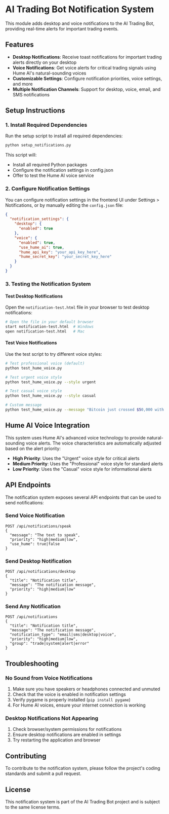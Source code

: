 # AI Trading Bot Notification System

This module adds desktop and voice notifications to the AI Trading Bot, providing real-time alerts for important trading events.

## Features

- **Desktop Notifications**: Receive toast notifications for important trading alerts directly on your desktop
- **Voice Notifications**: Get voice alerts for critical trading signals using Hume AI's natural-sounding voices
- **Customizable Settings**: Configure notification priorities, voice settings, and more
- **Multiple Notification Channels**: Support for desktop, voice, email, and SMS notifications

## Setup Instructions

### 1. Install Required Dependencies

Run the setup script to install all required dependencies:

```bash
python setup_notifications.py
```

This script will:
- Install all required Python packages
- Configure the notification settings in config.json
- Offer to test the Hume AI voice service

### 2. Configure Notification Settings

You can configure notification settings in the frontend UI under Settings > Notifications, or by manually editing the `config.json` file:

```json
{
  "notification_settings": {
    "desktop": {
      "enabled": true
    },
    "voice": {
      "enabled": true,
      "use_hume_ai": true,
      "hume_api_key": "your_api_key_here",
      "hume_secret_key": "your_secret_key_here"
    }
  }
}
```

### 3. Testing the Notification System

#### Test Desktop Notifications

Open the `notification-test.html` file in your browser to test desktop notifications:

```bash
# Open the file in your default browser
start notification-test.html  # Windows
open notification-test.html   # Mac
```

#### Test Voice Notifications

Use the test script to try different voice styles:

```bash
# Test professional voice (default)
python test_hume_voice.py

# Test urgent voice style
python test_hume_voice.py --style urgent

# Test casual voice style
python test_hume_voice.py --style casual

# Custom message
python test_hume_voice.py --message "Bitcoin just crossed $50,000 with strong bullish momentum"
```

## Hume AI Voice Integration

This system uses Hume AI's advanced voice technology to provide natural-sounding voice alerts. The voice characteristics are automatically adjusted based on the alert priority:

- **High Priority**: Uses the "Urgent" voice style for critical alerts
- **Medium Priority**: Uses the "Professional" voice style for standard alerts
- **Low Priority**: Uses the "Casual" voice style for informational alerts

## API Endpoints

The notification system exposes several API endpoints that can be used to send notifications:

### Send Voice Notification

```
POST /api/notifications/speak
{
  "message": "The text to speak",
  "priority": "high|medium|low",
  "use_hume": true|false
}
```

### Send Desktop Notification

```
POST /api/notifications/desktop
{
  "title": "Notification title",
  "message": "The notification message",
  "priority": "high|medium|low"
}
```

### Send Any Notification

```
POST /api/notifications
{
  "title": "Notification title",
  "message": "The notification message",
  "notification_type": "email|sms|desktop|voice",
  "priority": "high|medium|low",
  "group": "trade|system|alert|error"
}
```

## Troubleshooting

### No Sound from Voice Notifications

1. Make sure you have speakers or headphones connected and unmuted
2. Check that the voice is enabled in notification settings
3. Verify pygame is properly installed (`pip install pygame`)
4. For Hume AI voices, ensure your internet connection is working

### Desktop Notifications Not Appearing

1. Check browser/system permissions for notifications
2. Ensure desktop notifications are enabled in settings
3. Try restarting the application and browser

## Contributing

To contribute to the notification system, please follow the project's coding standards and submit a pull request.

## License

This notification system is part of the AI Trading Bot project and is subject to the same license terms. 